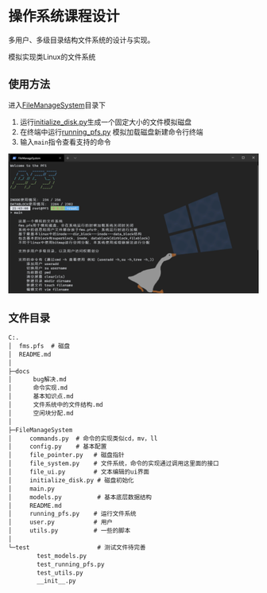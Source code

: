 # 操作系统课程设计

多用户、多级目录结构文件系统的设计与实现。

模拟实现类Linux的文件系统

## 使用方法

进入[FileManageSystem](FileManageSystem)目录下
1. 运行[initialize_disk.py](FileManageSystem/initialize_disk.py)生成一个固定大小的文件模拟磁盘
2. 在终端中运行[running_pfs.py](FileManageSystem/running_pfs.py) 模拟加载磁盘新建命令行终端
3. 输入`main`指令查看支持的命令

![terminal](terminal.png)


## 文件目录

```txt
C:.                                    
│  fms.pfs  # 磁盘                           
│  README.md                           
│                                      
├─docs                                 
│      bug解决.md                        
│      命令实现.md                         
│      基本知识点.md                        
│      文件系统中的文件结构.md                   
│      空闲块分配.md                        
│                                      
├─FileManageSystem                     
│     commands.py  # 命令的实现类似cd，mv，ll                    
│     config.py    # 基本配置                    
│     file_pointer.py   # 磁盘指针               
│     file_system.py    # 文件系统，命令的实现通过调用这里面的接口               
│     file_ui.py        # 文本编辑的ui界面               
│     initialize_disk.py # 磁盘初始化              
│     main.py                          
│     models.py          # 基本底层数据结构              
│     README.md                        
│     running_pfs.py    # 运行文件系统               
│     user.py           # 用户               
│     utils.py          # 一些的脚本                                                      
│                                      
└─test                   # 测试文件待完善              
        test_models.py                 
        test_running_pfs.py            
        test_utils.py                  
        __init__.py                    
```
